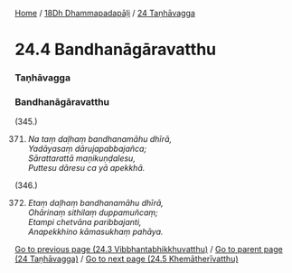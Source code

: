 
[Home](/) / [18Dh Dhammapadapāḷi](/tipitaka/18Dh.md) / [24 Taṇhāvagga](/tipitaka/18Dh/24.md)

# 24.4 Bandhanāgāravatthu

### Taṇhāvagga

### Bandhanāgāravatthu

(345.)

371. _Na taṃ daḷhaṃ bandhanamāhu dhīrā,_  
_Yadāyasaṃ dārujapabbajañca;_  
_Sārattarattā maṇikuṇḍalesu,_  
_Puttesu dāresu ca yā apekkhā._  


(346.)

372. _Etaṃ daḷhaṃ bandhanamāhu dhīrā,_  
_Ohārinaṃ sithilaṃ duppamuñcaṃ;_  
_Etampi chetvāna paribbajanti,_  
_Anapekkhino kāmasukhaṃ pahāya._  


[Go to previous page (24.3 Vibbhantabhikkhuvatthu)](/tipitaka/18Dh/24/24.3.md) / [Go to parent page (24 Taṇhāvagga)](/tipitaka/18Dh/24.md) / [Go to next page (24.5 Khemātherīvatthu)](/tipitaka/18Dh/24/24.5.md)


